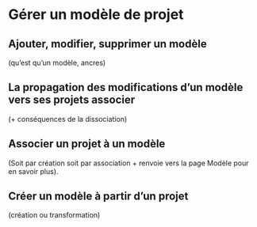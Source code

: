 # Gérer un modèle de projet

## Ajouter, modifier, supprimer un modèle 

(qu’est qu’un modèle, ancres)

## La propagation des modifications d’un modèle vers ses projets associer 

(+ conséquences de la dissociation) 

## Associer un projet à un modèle 

(Soit par création soit par association + renvoie vers la page Modèle pour en savoir plus).

## Créer un modèle à partir d’un projet 

(création ou transformation)